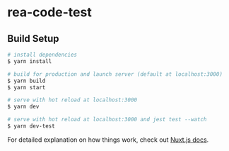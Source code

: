# rea-code-test

## Build Setup

```bash
# install dependencies
$ yarn install

# build for production and launch server (default at localhost:3000)
$ yarn build
$ yarn start

# serve with hot reload at localhost:3000
$ yarn dev

# serve with hot reload at localhost:3000 and jest test --watch
$ yarn dev-test
```

For detailed explanation on how things work, check out [Nuxt.js docs](https://nuxtjs.org).
